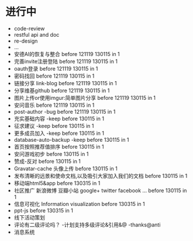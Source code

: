 进行中
=======

* code-review
* restful api and doc
* re-design
* ...
* 安德AI的恢复与整合 before 121119 130115 in 1
* 完善invite注册登陆 before 121119 130115 in 1
* oauth登录 before 121119 130115 in 1
* 密码找回 before 121119 130115 in 1
* 链接分享 link-blog before 121119 130115 in 1
* 分享维基github before 121119 130115 in 1
* 图片上传or使用imgur:简单图片分享 before 121119 130115 in 1
* 安问音乐 before 121119 130115 in 1
* post-author -bug before 121119 130115 in 1
* 充实基础内容 -keep before 130115 in 1
* 征求建议 -keep before 130115 in 1
* 更多成员加入 -keep before 130115 in 1
* database-auto-backup -keep before 130115 in 1
* 首页按照推荐值排序 before 130115 in 1
* 安问游戏初步 before 130115 in 1
* 赞成-反对 before 130115 in 1
* Gravatar-cache 头像上传 before 130115 in 1
* 发布清晰的远景和使命文档,以及吸引大家加入我们的文档 before 130115 in 1
* 移动端html5&app before 130315 in 1
* 社区推广 新浪微博 豆瓣小站 google+ twitter facebook ...  before 130115 in 1
* 信息可视化 Information visualization  before 130315 in 1
* ppt-js  before 130315 in 1
* 线下活动策划
* 评论有二级评论吗？ -计划支持多级评论&引用&@ -thanks@anti
* 消息系统
